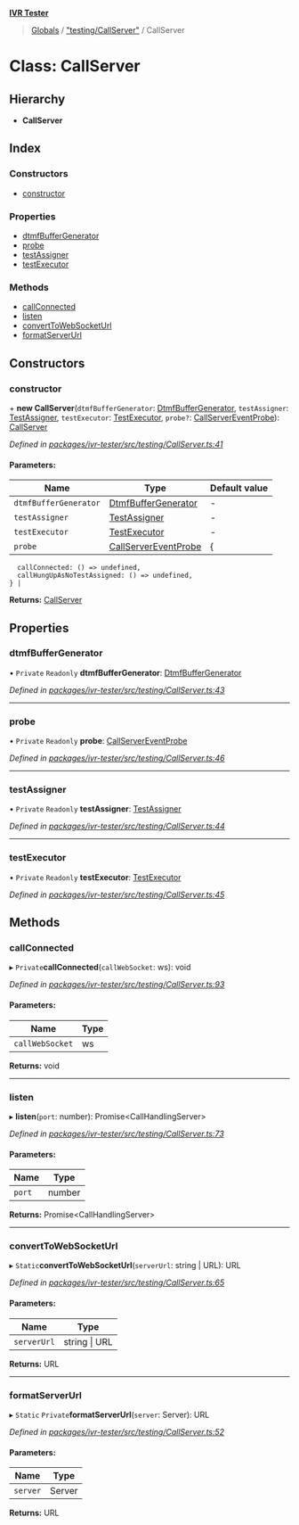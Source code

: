 **[IVR Tester](../README.md)**

> [Globals](../README.md) / ["testing/CallServer"](../modules/_testing_callserver_.md) / CallServer

# Class: CallServer

## Hierarchy

* **CallServer**

## Index

### Constructors

* [constructor](_testing_callserver_.callserver.md#constructor)

### Properties

* [dtmfBufferGenerator](_testing_callserver_.callserver.md#dtmfbuffergenerator)
* [probe](_testing_callserver_.callserver.md#probe)
* [testAssigner](_testing_callserver_.callserver.md#testassigner)
* [testExecutor](_testing_callserver_.callserver.md#testexecutor)

### Methods

* [callConnected](_testing_callserver_.callserver.md#callconnected)
* [listen](_testing_callserver_.callserver.md#listen)
* [convertToWebSocketUrl](_testing_callserver_.callserver.md#converttowebsocketurl)
* [formatServerUrl](_testing_callserver_.callserver.md#formatserverurl)

## Constructors

### constructor

\+ **new CallServer**(`dtmfBufferGenerator`: [DtmfBufferGenerator](../interfaces/_call_dtmf_dtmfbuffergenerator_.dtmfbuffergenerator.md), `testAssigner`: [TestAssigner](../interfaces/_testing_callserver_.testassigner.md), `testExecutor`: [TestExecutor](../interfaces/_testing_callserver_.testexecutor.md), `probe?`: [CallServerEventProbe](../interfaces/_testing_callserver_.callservereventprobe.md)): [CallServer](_testing_callserver_.callserver.md)

*Defined in [packages/ivr-tester/src/testing/CallServer.ts:41](https://github.com/SketchingDev/ivr-tester/blob/5493745/packages/ivr-tester/src/testing/CallServer.ts#L41)*

#### Parameters:

Name | Type | Default value |
------ | ------ | ------ |
`dtmfBufferGenerator` | [DtmfBufferGenerator](../interfaces/_call_dtmf_dtmfbuffergenerator_.dtmfbuffergenerator.md) | - |
`testAssigner` | [TestAssigner](../interfaces/_testing_callserver_.testassigner.md) | - |
`testExecutor` | [TestExecutor](../interfaces/_testing_callserver_.testexecutor.md) | - |
`probe` | [CallServerEventProbe](../interfaces/_testing_callserver_.callservereventprobe.md) | {
      callConnected: () => undefined,
      callHungUpAsNoTestAssigned: () => undefined,
    } |

**Returns:** [CallServer](_testing_callserver_.callserver.md)

## Properties

### dtmfBufferGenerator

• `Private` `Readonly` **dtmfBufferGenerator**: [DtmfBufferGenerator](../interfaces/_call_dtmf_dtmfbuffergenerator_.dtmfbuffergenerator.md)

*Defined in [packages/ivr-tester/src/testing/CallServer.ts:43](https://github.com/SketchingDev/ivr-tester/blob/5493745/packages/ivr-tester/src/testing/CallServer.ts#L43)*

___

### probe

• `Private` `Readonly` **probe**: [CallServerEventProbe](../interfaces/_testing_callserver_.callservereventprobe.md)

*Defined in [packages/ivr-tester/src/testing/CallServer.ts:46](https://github.com/SketchingDev/ivr-tester/blob/5493745/packages/ivr-tester/src/testing/CallServer.ts#L46)*

___

### testAssigner

• `Private` `Readonly` **testAssigner**: [TestAssigner](../interfaces/_testing_callserver_.testassigner.md)

*Defined in [packages/ivr-tester/src/testing/CallServer.ts:44](https://github.com/SketchingDev/ivr-tester/blob/5493745/packages/ivr-tester/src/testing/CallServer.ts#L44)*

___

### testExecutor

• `Private` `Readonly` **testExecutor**: [TestExecutor](../interfaces/_testing_callserver_.testexecutor.md)

*Defined in [packages/ivr-tester/src/testing/CallServer.ts:45](https://github.com/SketchingDev/ivr-tester/blob/5493745/packages/ivr-tester/src/testing/CallServer.ts#L45)*

## Methods

### callConnected

▸ `Private`**callConnected**(`callWebSocket`: ws): void

*Defined in [packages/ivr-tester/src/testing/CallServer.ts:93](https://github.com/SketchingDev/ivr-tester/blob/5493745/packages/ivr-tester/src/testing/CallServer.ts#L93)*

#### Parameters:

Name | Type |
------ | ------ |
`callWebSocket` | ws |

**Returns:** void

___

### listen

▸ **listen**(`port`: number): Promise\<CallHandlingServer>

*Defined in [packages/ivr-tester/src/testing/CallServer.ts:73](https://github.com/SketchingDev/ivr-tester/blob/5493745/packages/ivr-tester/src/testing/CallServer.ts#L73)*

#### Parameters:

Name | Type |
------ | ------ |
`port` | number |

**Returns:** Promise\<CallHandlingServer>

___

### convertToWebSocketUrl

▸ `Static`**convertToWebSocketUrl**(`serverUrl`: string \| URL): URL

*Defined in [packages/ivr-tester/src/testing/CallServer.ts:65](https://github.com/SketchingDev/ivr-tester/blob/5493745/packages/ivr-tester/src/testing/CallServer.ts#L65)*

#### Parameters:

Name | Type |
------ | ------ |
`serverUrl` | string \| URL |

**Returns:** URL

___

### formatServerUrl

▸ `Static` `Private`**formatServerUrl**(`server`: Server): URL

*Defined in [packages/ivr-tester/src/testing/CallServer.ts:52](https://github.com/SketchingDev/ivr-tester/blob/5493745/packages/ivr-tester/src/testing/CallServer.ts#L52)*

#### Parameters:

Name | Type |
------ | ------ |
`server` | Server |

**Returns:** URL
